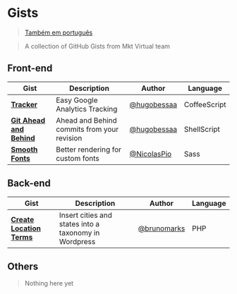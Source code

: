 Gists
=====

> [Também em português](https://github.com/mktvirtual/gists/blob/master/README-pt-BR.md)

> A collection of GitHub Gists from Mkt Virtual team

## Front-end
| Gist | Description | Author | Language |
| ---- | ----------- | ------ | -------- |
| **[Tracker](https://gist.github.com/hugobessaa/8659318)** | Easy Google Analytics Tracking | [@hugobessaa](https://gist.github.com/hugobessaa) | CoffeeScript |
| **[Git Ahead and Behind](https://gist.github.com/hugobessaa/8788821)** | Ahead and Behind commits from your revision | [@hugobessaa](https://gist.github.com/hugobessaa) | ShellScript |
|**[Smooth Fonts](https://gist.github.com/NicolasPio/9123784)** | Better rendering for custom fonts | [@NicolasPio](https://gist.github.com/NicolasPio)  | Sass |

## Back-end
| Gist | Description | Author | Language |
| ---- | ----------- | ------ | -------- |
| **[Create Location Terms](https://gist.github.com/brunomarks/8851573)** | Insert cities and states into a taxonomy in Wordpress | [@brunomarks](https://gist.github.com/brunomarks) | PHP |

## Others
> Nothing here yet
